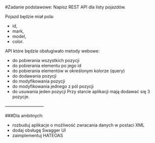 #Zadanie podstawowe:
Napisz REST API dla listy pojazdów.  
 
Pojazd będzie miał pola: 
- id, 
- mark, 
- model, 
- color.  

API które będzie obsługiwało metody webowe:
- do pobierania wszystkich pozycji
- do pobierania elementu po jego id
- do pobierania elementów w określonym kolorze (query)
- do dodawania pozycji
- do modyfikowania pozycji
- do modyfikowania jednego z pól pozycji
- do usuwania jeden pozycji
Przy starcie aplikacji mają dodawać się 3 pozycje.

—————————

###Dla ambitnych:
- rozbuduj aplikacje o możliwość zwracania danych w postaci XML
- dodaj obsługę Swagger UI
- zaimplementuj HATEOAS